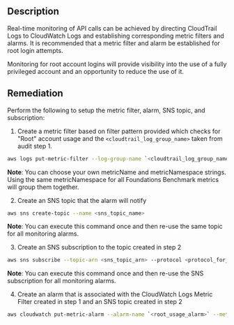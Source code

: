 ## Description

Real-time monitoring of API calls can be achieved by directing CloudTrail Logs to CloudWatch Logs and establishing corresponding metric filters and alarms. It is recommended that a metric filter and alarm be established for root login attempts.

Monitoring for root account logins will provide visibility into the use of a fully privileged account and an opportunity to reduce the use of it.

## Remediation

Perform the following to setup the metric filter, alarm, SNS topic, and subscription:

1. Create a metric filter based on filter pattern provided which checks for "Root" account usage and the `<cloudtrail_log_group_name>` taken from audit step 1.

```bash
aws logs put-metric-filter --log-group-name `<cloudtrail_log_group_name>` -- filter-name `<root_usage_metric>` --metric-transformations metricName= `<root_usage_metric>` ,metricNamespace='CISBenchmark',metricValue=1 --filter- pattern '{ $.userIdentity.type = "Root" && $.userIdentity.invokedBy NOT EXISTS && $.eventType != "AwsServiceEvent" }'
```

**Note**: You can choose your own metricName and metricNamespace strings. Using the same metricNamespace for all Foundations Benchmark metrics will group them together.

2. Create an SNS topic that the alarm will notify

```bash
aws sns create-topic --name <sns_topic_name>
```

**Note**: You can execute this command once and then re-use the same topic for all monitoring alarms.

3. Create an SNS subscription to the topic created in step 2

```bash
aws sns subscribe --topic-arn <sns_topic_arn> --protocol <protocol_for_sns> - -notification-endpoint <sns_subscription_endpoints>
```

**Note**: You can execute this command once and then re-use the SNS subscription for all monitoring alarms.

4. Create an alarm that is associated with the CloudWatch Logs Metric Filter created in step 1 and an SNS topic created in step 2

```bash
aws cloudwatch put-metric-alarm --alarm-name `<root_usage_alarm>` --metric- name `<root_usage_metric>` --statistic Sum --period 300 --threshold 1 -- comparison-operator GreaterThanOrEqualToThreshold --evaluation-periods 1 -- namespace 'CISBenchmark' --alarm-actions <sns_topic_arn>
```
